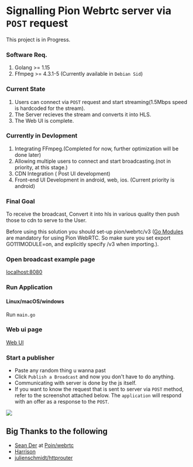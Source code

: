 # Signalling Pion Webrtc server via `POST` request

This project is in Progress.

### Software Req.
1) Golang >= 1.15
2) Ffmpeg >= 4.3.1-5 (Currently available in `Debian Sid`)

### Current State
1) Users can connect via `POST` request and start streaming(1.5Mbps speed is hardcoded for the stream).
2) The Server recieves the stream and converts it into HLS.
3) The Web UI is complete.

### Currently in Devlopment
1) Integrating FFmpeg.(Completed for now, further optimization will be done later)
2) Allowing multiple users to connect and start broadcasting.(not in priority, at this stage.)
3) CDN Integration ( Post UI development)
4) Front-end UI Development in android, web, ios. (Current priority is android)

### Final Goal
To receive the broadcast, Convert it into hls in various quality then push those to cdn to serve to the User.

Before using this solution you should set-up pion/webrtc/v3 ([Go Modules](https://blog.golang.org/using-go-modules) are mandatory for using Pion WebRTC. So make sure you set export GO111MODULE=on, and explicitly specify /v3 when importing.).

### Open broadcast example page
[localhost:8080](http://localhost:8080/) 

### Run Application
#### Linux/macOS/windows
Run `main.go`

### Web ui page
[Web UI](https://github.com/mohit810/streamingcdn-web-ui) 

### Start a publisher

* Paste any random thing u wanna past
* Click `Publish a Broadcast` and now you don't have to do anything.
* Communicating with server is done by the js itself.  
* If you want to know the request that is sent to server via `POST` method, refer to the screenshot attached below. The `application` will respond with an offer as a response to the `POST`.

![](https://github.com/mohit810/streamingcdn/blob/main/Screenshot.png)

## Big Thanks to the following 

* [Sean Der](https://github.com/Sean-Der) at [Poin/webrtc](https://github.com/pion/webrtc)
* [Harrison](https://github.com/grantfayvor)
* [julienschmidt/httprouter](https://github.com/julienschmidt/httprouter)
